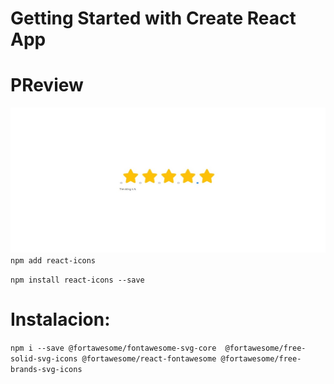 # Getting Started with Create React App

# PReview

![](docs/screenshot.jpeg)
``
npm add react-icons
``


``
npm install react-icons --save
``

 # Instalacion:

 ``
npm i --save @fortawesome/fontawesome-svg-core  @fortawesome/free-solid-svg-icons @fortawesome/react-fontawesome @fortawesome/free-brands-svg-icons
``